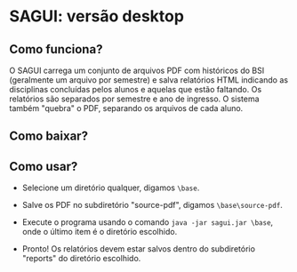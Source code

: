 # SAGUI: versão desktop


## Como funciona?

O SAGUI carrega um conjunto de arquivos PDF com históricos do BSI (geralmente um arquivo
por semestre) e salva relatórios HTML indicando as disciplinas concluídas pelos alunos e
aquelas que estão faltando. Os relatórios são separados por semestre e ano de ingresso.
O sistema também "quebra" o PDF, separando os arquivos de cada aluno.


## Como baixar?



## Como usar?

* Selecione um diretório qualquer, digamos ```\base```. 

* Salve os PDF no subdiretório "source-pdf", digamos ```\base\source-pdf```. 

* Execute o programa usando o comando ```java -jar sagui.jar \base```, onde o último item é o diretório escolhido.

* Pronto! Os relatórios devem estar salvos dentro do subdiretório "reports" do diretório escolhido.

 